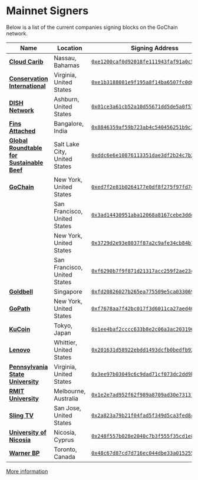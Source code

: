 # Mainnet Signers

Below is a list of the current companies signing blocks on the GoChain network.

| Name | Location| Signing Address |
| --- | --------------- | --- |
| [**Cloud Carib**](https://www.cloudcarib.com/) | Nassau, Bahamas | [`0xe1200caf0d92018fe111943faf91a0c5f6db34d1`](https://explorer.gochain.io/addr/0xe1200caf0d92018fe111943faf91a0c5f6db34d1) |
| [**Conservation International**](https://www.conservation.org/) | Virginia, United States | [`0xe1b3188081e9f195a8f14ba6507fc0d00b6a5bc6`](https://explorer.gochain.io/addr/0xe1b3188081e9f195a8f14ba6507fc0d00b6a5bc6) |
| [**DISH Network**](https://www.dish.com/) | Ashburn, United States | [`0x01ce3a61cb52a10d55671dd5de5a0f578a5e07c1`](https://explorer.gochain.io/addr/0x01ce3a61cb52a10d55671dd5de5a0f578a5e07c1) |
| [**Fins Attached**](https://www.finsattached.org/) | Bangalore, India | [`0x8846359af59b723ab4c540456251b9c3fe2f269d`](https://explorer.gochain.io/addr/0x8846359af59b723ab4c540456251b9c3fe2f269d) |
| [**Global Roundtable for Sustainable Beef**](https://grsbeef.org) | Salt Lake City, United States | [`0xddc6e6e10876113351dae3df2b24c7b28f9cd015`](https://explorer.gochain.io/addr/0xddc6e6e10876113351dae3df2b24c7b28f9cd015) |
| [**GoChain**](https://gochain.io)  | New York, United States | [`0xed7f2e81b0264177e0df8f275f97fd74fa51a896`](https://explorer.gochain.io/addr/0xed7f2e81b0264177e0df8f275f97fd74fa51a896) |
| | San Francisco, United States | [`0x3ad14430951aba12068a8167cebe3ddd57614432`](https://explorer.gochain.io/addr/0x3ad14430951aba12068a8167cebe3ddd57614432) |
| | New York, United States | [`0x3729d2e93e8037f87a2c9afe34cb84b7069e4dea`](https://explorer.gochain.io/addr/0x3729d2e93e8037f87a2c9afe34cb84b7069e4dea) |
| | San Francisco, United States | [`0xf6290b7f9f871d21317acc259f2ae23c0aa69c73`](https://explorer.gochain.io/addr/0xf6290b7f9f871d21317acc259f2ae23c0aa69c73) |
| [**Goldbell**](https://www.gbfs.com.sg/) | Singapore | [`0xfd20826027b265ea775509e5ca0330692fa41733`](https://explorer.gochain.io/addr/0xfd20826027b265ea775509e5ca0330692fa41733) |
| [**GoPath**](https://gopath.io) | New York, United States | [`0xf7678aa7f42bc017f3d6011ca27aed400647960d`](https://explorer.gochain.io/addr/0xf7678aa7f42bc017f3d6011ca27aed400647960d) |
| [**KuCoin**](https://kucoin.com) | Tokyo, Japan | [`0x1ee4baf2cccc633b8e2c06a3ac20319610cf3cd5`](https://explorer.gochain.io/addr/0x1ee4baf2cccc633b8e2c06a3ac20319610cf3cd5) |
| [**Lenovo**](https://www.lenovo.com/) | Whittier, United States | [`0x201631d58922ebdd1493dcfb0bedfb92a9e5b423`](https://explorer.gochain.io/addr/0x201631d58922ebdd1493dcfb0bedfb92a9e5b423) |
| [**Pennsylvania State University**](https://www.psu.edu/) | Virginia, United States | [`0x3ee97b03049c6c9dad71cf073dc2dd9bf8fcf329`](https://explorer.gochain.io/addr/0x3ee97b03049c6c9dad71cf073dc2dd9bf8fcf329) |
| [**RMIT University**](https://rmitblockchain.io/) | Melbourne, Australia | [`0x1e2e7ad952f62f989a8709ad30e7313183068e64`](https://explorer.gochain.io/addr/0x1e2e7ad952f62f989a8709ad30e7313183068e64) |
| [**Sling TV**](https://www.sling.com/) | San Jose, United States | [`0x2a823a79b21f04fad5f349d5ca3fed8caaf99c0d`](https://explorer.gochain.io/addr/0x2a823a79b21f04fad5f349d5ca3fed8caaf99c0d) |
| [**University of Nicosia**](https://www.unic.ac.cy/iff/) | Nicosia, Cyprus | [`0x248f557b028e2040c7b3f555f35cd1e8df07ac6d`](https://explorer.gochain.io/addr/0x248f557b028e2040c7b3f555f35cd1e8df07ac6d) |
| [**Warner BP**](https://warnerbusinesspark.ca/) | Toronto, Canada | [`0x48c67d87cd7d716ec044dbe33a0152557bf86062`](https://explorer.gochain.io/addr/0x48c67d87cd7d716ec044dbe33a0152557bf86062) |

[More information](https://github.com/gochain/docs/wiki/authoritative-nodes)
